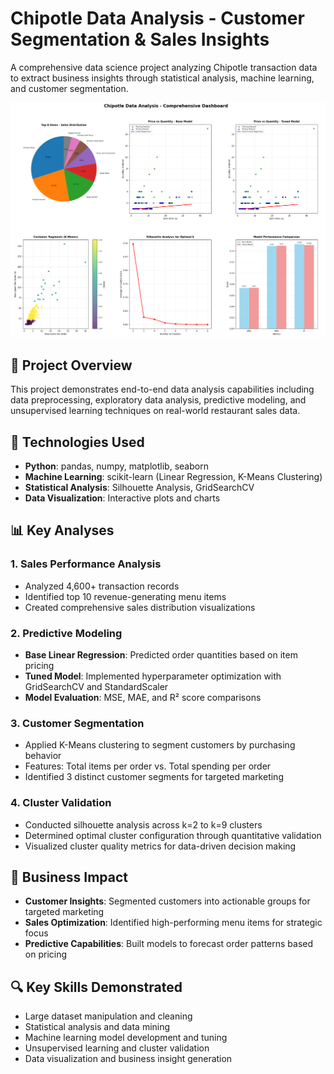 # Chipotle Data Analysis - Customer Segmentation & Sales Insights

A comprehensive data science project analyzing Chipotle transaction data to extract business insights through statistical analysis, machine learning, and customer segmentation.

![image](UC.png)

## 🎯 Project Overview

This project demonstrates end-to-end data analysis capabilities including data preprocessing, exploratory data analysis, predictive modeling, and unsupervised learning techniques on real-world restaurant sales data.

## 🔧 Technologies Used

- **Python**: pandas, numpy, matplotlib, seaborn
- **Machine Learning**: scikit-learn (Linear Regression, K-Means Clustering)
- **Statistical Analysis**: Silhouette Analysis, GridSearchCV
- **Data Visualization**: Interactive plots and charts

## 📊 Key Analyses

### 1. Sales Performance Analysis
- Analyzed 4,600+ transaction records
- Identified top 10 revenue-generating menu items
- Created comprehensive sales distribution visualizations

### 2. Predictive Modeling
- **Base Linear Regression**: Predicted order quantities based on item pricing
- **Tuned Model**: Implemented hyperparameter optimization with GridSearchCV and StandardScaler
- **Model Evaluation**: MSE, MAE, and R² score comparisons

### 3. Customer Segmentation
- Applied K-Means clustering to segment customers by purchasing behavior
- Features: Total items per order vs. Total spending per order
- Identified 3 distinct customer segments for targeted marketing

### 4. Cluster Validation
- Conducted silhouette analysis across k=2 to k=9 clusters
- Determined optimal cluster configuration through quantitative validation
- Visualized cluster quality metrics for data-driven decision making

## 🚀 Business Impact

- **Customer Insights**: Segmented customers into actionable groups for targeted marketing
- **Sales Optimization**: Identified high-performing menu items for strategic focus
- **Predictive Capabilities**: Built models to forecast order patterns based on pricing

## 🔍 Key Skills Demonstrated

- Large dataset manipulation and cleaning
- Statistical analysis and data mining
- Machine learning model development and tuning
- Unsupervised learning and cluster validation
- Data visualization and business insight generation
